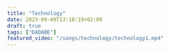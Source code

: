 ```yaml
---
title: "Technology"
date: 2023-09-09T13:10:19+02:00
draft: true
tags: ["DADABE"]
featured_video: "/songs/technology/technology1.mp4"
---
```

